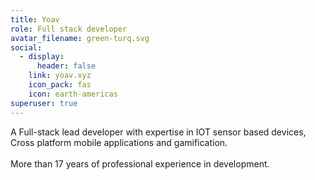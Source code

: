 ```yaml
---
title: Yoav
role: Full stack developer
avatar_filename: green-turq.svg
social:
  - display:
      header: false
    link: yoav.xyz
    icon_pack: fas
    icon: earth-americas
superuser: true
---
```

<!--StartFragment-->

A Full-stack lead developer with expertise in IOT sensor based devices,\
Cross platform mobile applications and gamification.\
\
More than 17 years of professional experience in development.

<!--EndFragment-->